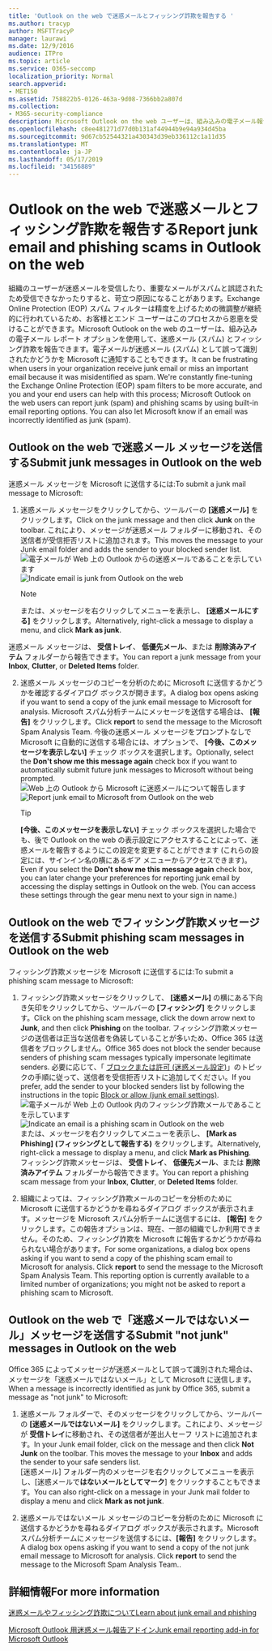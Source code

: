 ```yaml
---
title: 'Outlook on the web で迷惑メールとフィッシング詐欺を報告する '
ms.author: tracyp
author: MSFTTracyP
manager: laurawi
ms.date: 12/9/2016
audience: ITPro
ms.topic: article
ms.service: O365-seccomp
localization_priority: Normal
search.appverid:
- MET150
ms.assetid: 758822b5-0126-463a-9d08-7366bb2a807d
ms.collection:
- M365-security-compliance
description: Microsoft Outlook on the web ユーザーは、組み込みの電子メール報告オプションを使用して、迷惑メール (スパム) とフィッシング詐欺を報告することができます。 また、電子メールが誤って迷惑メール (スパム) として識別されたかどうかを Microsoft に知らせることもできます。
ms.openlocfilehash: c8ee481271d77d0b131af44944b9e94a934d45ba
ms.sourcegitcommit: 9d67cb52544321a430343d39eb336112c1a11d35
ms.translationtype: MT
ms.contentlocale: ja-JP
ms.lasthandoff: 05/17/2019
ms.locfileid: "34156889"
---
```

# <a name="report-junk-email-and-phishing-scams-in-outlook-on-the-web"></a><span data-ttu-id="d4aff-104">Outlook on the web で迷惑メールとフィッシング詐欺を報告する</span><span class="sxs-lookup"><span data-stu-id="d4aff-104">Report junk email and phishing scams in Outlook on the web</span></span> 

<span data-ttu-id="d4aff-p102">組織のユーザーが迷惑メールを受信したり、重要なメールがスパムと誤認されたため受信できなかったりすると、苛立つ原因になることがあります。Exchange Online Protection (EOP) スパム フィルターは精度を上げるための微調整が継続的に行われているため、お客様とエンド ユーザーはこのプロセスから恩恵を受けることができます。Microsoft Outlook on the web のユーザーは、組み込みの電子メール レポート オプションを使用して、迷惑メール (スパム) とフィッシング詐欺を報告できます。電子メールが迷惑メール (スパム) として誤って識別されたかどうかを Microsoft に通知することもできます。</span><span class="sxs-lookup"><span data-stu-id="d4aff-p102">It can be frustrating when users in your organization receive junk email or miss an important email because it was misidentified as spam. We're constantly fine-tuning the Exchange Online Protection (EOP) spam filters to be more accurate, and you and your end users can help with this process; Microsoft Outlook on the web users can report junk (spam) and phishing scams by using built-in email reporting options. You can also let Microsoft know if an email was incorrectly identified as junk (spam).</span></span>
  
## <a name="submit-junk-messages-in-outlook-on-the-web"></a><span data-ttu-id="d4aff-108">Outlook on the web で迷惑メール メッセージを送信する</span><span class="sxs-lookup"><span data-stu-id="d4aff-108">Submit junk messages in Outlook on the web</span></span>

<span data-ttu-id="d4aff-109">迷惑メール メッセージを Microsoft に送信するには:</span><span class="sxs-lookup"><span data-stu-id="d4aff-109">To submit a junk mail message to Microsoft:</span></span>
  
1. <span data-ttu-id="d4aff-110">迷惑メール メッセージをクリックしてから、ツールバーの **[迷惑メール]** をクリックします。</span><span class="sxs-lookup"><span data-stu-id="d4aff-110">Click on the junk message and then click **Junk** on the toolbar.</span></span> <span data-ttu-id="d4aff-111">これにより、メッセージが迷惑メール フォルダーに移動され、その送信者が受信拒否リストに追加されます。</span><span class="sxs-lookup"><span data-stu-id="d4aff-111">This moves the message to your Junk email folder and adds the sender to your blocked sender list.</span></span> 
    <span data-ttu-id="d4aff-112">![電子メールが Web 上の Outlook からの迷惑メールであることを示しています](media/a10ae792-aab6-4374-a041-6c3f732eb2e3.png)</span><span class="sxs-lookup"><span data-stu-id="d4aff-112">![Indicate email is junk from Outlook on the web](media/a10ae792-aab6-4374-a041-6c3f732eb2e3.png)</span></span>
  
    > [!NOTE]
    > <span data-ttu-id="d4aff-113">または、メッセージを右クリックしてメニューを表示し、 **[迷惑メールにする]** をクリックします。</span><span class="sxs-lookup"><span data-stu-id="d4aff-113">Alternatively, right-click a message to display a menu, and click **Mark as junk**.</span></span> 
  
<span data-ttu-id="d4aff-114">迷惑メール メッセージは、 **受信トレイ**、 **低優先メール**、または **削除済みアイテム** フォルダーから報告できます。</span><span class="sxs-lookup"><span data-stu-id="d4aff-114">You can report a junk message from your **Inbox**, **Clutter**, or **Deleted Items** folder.</span></span> 
  
2. <span data-ttu-id="d4aff-115">迷惑メール メッセージのコピーを分析のために Microsoft に送信するかどうかを確認するダイアログ ボックスが開きます。</span><span class="sxs-lookup"><span data-stu-id="d4aff-115">A dialog box opens asking if you want to send a copy of the junk email message to Microsoft for analysis.</span></span> <span data-ttu-id="d4aff-116">Microsoft スパム分析チームにメッセージを送信する場合は、 **[報告]** をクリックします。</span><span class="sxs-lookup"><span data-stu-id="d4aff-116">Click **report** to send the message to the Microsoft Spam Analysis Team.</span></span> <span data-ttu-id="d4aff-117">今後の迷惑メール メッセージをプロンプトなしで Microsoft に自動的に送信する場合には、オプションで、 **[今後、このメッセージを表示しない]** チェック ボックスを選択します。</span><span class="sxs-lookup"><span data-stu-id="d4aff-117">Optionally, select the **Don't show me this message again** check box if you want to automatically submit future junk messages to Microsoft without being prompted.</span></span> 
    <span data-ttu-id="d4aff-118">![Web 上の Outlook から Microsoft に迷惑メールについて報告します](media/e8d3a9f9-6eb6-4309-ba6d-643dffdb6a33.png)</span><span class="sxs-lookup"><span data-stu-id="d4aff-118">![Report junk email to Microsoft from Outlook on the web](media/e8d3a9f9-6eb6-4309-ba6d-643dffdb6a33.png)</span></span>
  
    > [!TIP]
    > <span data-ttu-id="d4aff-p105">**[今後、このメッセージを表示しない]** チェック ボックスを選択した場合でも、後で Outlook on the web の表示設定にアクセスすることによって、迷惑メールを報告するようにこの設定を変更することができます (これらの設定には、サインイン名の横にあるギア メニューからアクセスできます)。</span><span class="sxs-lookup"><span data-stu-id="d4aff-p105">Even if you select the **Don't show me this message again** check box, you can later change your preferences for reporting junk email by accessing the display settings in Outlook on the web. (You can access these settings through the gear menu next to your sign in name.)</span></span> 
  
## <a name="submit-phishing-scam-messages-in-outlook-on-the-web"></a><span data-ttu-id="d4aff-121">Outlook on the web でフィッシング詐欺メッセージを送信する</span><span class="sxs-lookup"><span data-stu-id="d4aff-121">Submit phishing scam messages in Outlook on the web</span></span>

<span data-ttu-id="d4aff-122">フィッシング詐欺メッセージを Microsoft に送信するには:</span><span class="sxs-lookup"><span data-stu-id="d4aff-122">To submit a phishing scam message to Microsoft:</span></span>
  
1. <span data-ttu-id="d4aff-123">フィッシング詐欺メッセージをクリックして、 **[迷惑メール]** の横にある下向き矢印をクリックしてから、ツールバーの **[フィッシング]** をクリックします。</span><span class="sxs-lookup"><span data-stu-id="d4aff-123">Click on the phishing scam message, click the down arrow next to **Junk**, and then click **Phishing** on the toolbar.</span></span> <span data-ttu-id="d4aff-124">フィッシング詐欺メッセージの送信者は正当な送信者を偽装していることが多いため、Office 365 は送信者をブロックしません。</span><span class="sxs-lookup"><span data-stu-id="d4aff-124">Office 365 does not block the sender because senders of phishing scam messages typically impersonate legitimate senders.</span></span> <span data-ttu-id="d4aff-125">必要に応じて、「 [ブロックまたは許可 (迷惑メール設定)](https://go.microsoft.com/fwlink/?LinkId=627572)」のトピックの手順に従って、送信者を受信拒否リストに追加してください。</span><span class="sxs-lookup"><span data-stu-id="d4aff-125">If you prefer, add the sender to your blocked senders list by following the instructions in the topic [Block or allow (junk email settings)](https://go.microsoft.com/fwlink/?LinkId=627572).</span></span> 
    <span data-ttu-id="d4aff-126">![電子メールが Web 上の Outlook 内のフィッシング詐欺メールであることを示しています](media/959bb577-341c-41ee-a159-e46600b2cf8a.png)</span><span class="sxs-lookup"><span data-stu-id="d4aff-126">![Indicate an email is a phishing scam in Outlook on the web](media/959bb577-341c-41ee-a159-e46600b2cf8a.png)</span></span><br/><span data-ttu-id="d4aff-127">または、メッセージを右クリックしてメニューを表示し、 **[Mark as Phishing] (フィッシングとして報告する)** をクリックします。</span><span class="sxs-lookup"><span data-stu-id="d4aff-127">Alternatively, right-click a message to display a menu, and click **Mark as Phishing**.</span></span><br/><span data-ttu-id="d4aff-128">フィッシング詐欺メッセージは、 **受信トレイ**、 **低優先メール**、または **削除済みアイテム** フォルダーから報告できます。</span><span class="sxs-lookup"><span data-stu-id="d4aff-128">You can report a phishing scam message from your **Inbox**, **Clutter**, or **Deleted Items** folder.</span></span> 
  
2. <span data-ttu-id="d4aff-p107">組織によっては、フィッシング詐欺メールのコピーを分析のために Microsoft に送信するかどうかを尋ねるダイアログ ボックスが表示されます。メッセージを Microsoft スパム分析チームに送信するには、 **[報告]** をクリックします。この報告オプションは、現在、一部の組織でしか利用できません。そのため、フィッシング詐欺を Microsoft に報告するかどうかが尋ねられない場合があります。</span><span class="sxs-lookup"><span data-stu-id="d4aff-p107">For some organizations, a dialog box opens asking if you want to send a copy of the phishing scam email to Microsoft for analysis. Click **report** to send the message to the Microsoft Spam Analysis Team. This reporting option is currently available to a limited number of organizations; you might not be asked to report a phishing scam to Microsoft.</span></span> 
    
## <a name="submit-not-junk-messages-in-outlook-on-the-web"></a><span data-ttu-id="d4aff-132">Outlook on the web で「迷惑メールではないメール」メッセージを送信する</span><span class="sxs-lookup"><span data-stu-id="d4aff-132">Submit "not junk" messages in Outlook on the web</span></span>

<span data-ttu-id="d4aff-133">Office 365 によってメッセージが迷惑メールとして誤って識別された場合は、メッセージを「迷惑メールではないメール」として Microsoft に送信します。</span><span class="sxs-lookup"><span data-stu-id="d4aff-133">When a message is incorrectly identified as junk by Office 365, submit a message as "not junk" to Microsoft:</span></span>
  
1. <span data-ttu-id="d4aff-p108">迷惑メール フォルダーで、そのメッセージをクリックしてから、ツールバーの **[迷惑メールではないメール]** をクリックします。これにより、メッセージが **受信トレイ**に移動され、その送信者が差出人セーフ リストに追加されます。</span><span class="sxs-lookup"><span data-stu-id="d4aff-p108">In your Junk email folder, click on the message and then click **Not Junk** on the toolbar. This moves the message to your **Inbox** and adds the sender to your safe senders list. </span></span><br/><span data-ttu-id="d4aff-136">[迷惑メール] フォルダー内のメッセージを右クリックしてメニューを表示し、[迷惑メールで**はないメールとしてマーク**] をクリックすることもできます。</span><span class="sxs-lookup"><span data-stu-id="d4aff-136">You can also right-click on a message in your Junk mail folder to display a menu and click **Mark as not junk**.</span></span> 
  
2. <span data-ttu-id="d4aff-p109">迷惑メールではないメール メッセージのコピーを分析のために Microsoft に送信するかどうかを尋ねるダイアログ ボックスが表示されます。Microsoft スパム分析チームにメッセージを送信するには、**[報告]** をクリックします。</span><span class="sxs-lookup"><span data-stu-id="d4aff-p109">A dialog box opens asking if you want to send a copy of the not junk email message to Microsoft for analysis. Click **report** to send the message to the Microsoft Spam Analysis Team..</span></span> 
    
## <a name="for-more-information"></a><span data-ttu-id="d4aff-139">詳細情報</span><span class="sxs-lookup"><span data-stu-id="d4aff-139">For more information</span></span>

[<span data-ttu-id="d4aff-140">迷惑メールやフィッシング詐欺について</span><span class="sxs-lookup"><span data-stu-id="d4aff-140">Learn about junk email and phishing</span></span>](https://go.microsoft.com/fwlink/p/?LinkId=270068)

[<span data-ttu-id="d4aff-141">Microsoft Outlook 用迷惑メール報告アドイン</span><span class="sxs-lookup"><span data-stu-id="d4aff-141">Junk email reporting add-in for Microsoft Outlook</span></span>](https://docs.microsoft.com/en-us/office365/securitycompliance/junk-email-reporting-add-in-for-microsoft-outlook)
  
  

